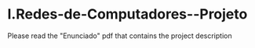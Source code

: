 # I.Redes-de-Computadores--Projeto
Please read the "Enunciado" pdf that contains the project description
